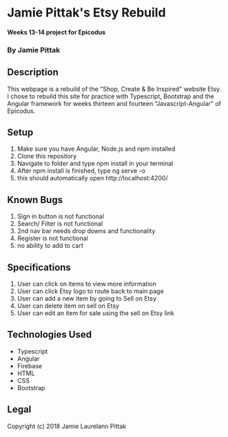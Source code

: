 # Jamie Pittak's Etsy Rebuild
#### Weeks 13-14 project for Epicodus

### By Jamie Pittak

## Description
This webpage is a rebuild of the "Shop, Create & Be  Inspired" website Etsy. I chose to rebuild this site for practice with Typescript, Bootstrap and the Angular framework for weeks thirteen and fourteen "Javascript-Angular" of Epicodus.

## Setup
1. Make sure you have Angular, Node.js and npm installed
2. Clone this repository
3. Navigate to folder and type npm install in your terminal
4. After npm install is finished, type ng serve -o
5. this should automatically open http://localhost:4200/

## Known Bugs
1. Sign in button is not functional
2. Search/ Filter is not functional
3. 2nd nav bar needs drop downs and functionality
4. Register is not functional
5. no ability to add to cart

## Specifications
1. User can click on items to view more information
2. User can click Etsy logo to route back to main page
3. User can add a new item by going to Sell on Etsy
4. User can delete item on sell on Etsy
5. User can edit an item for sale using the sell on Etsy link

## Technologies Used
* Typescript
* Angular
* Firebase
* HTML
* CSS
* Bootstrap

## Legal
Copyright (c) 2018 Jamie Laurelann Pittak
